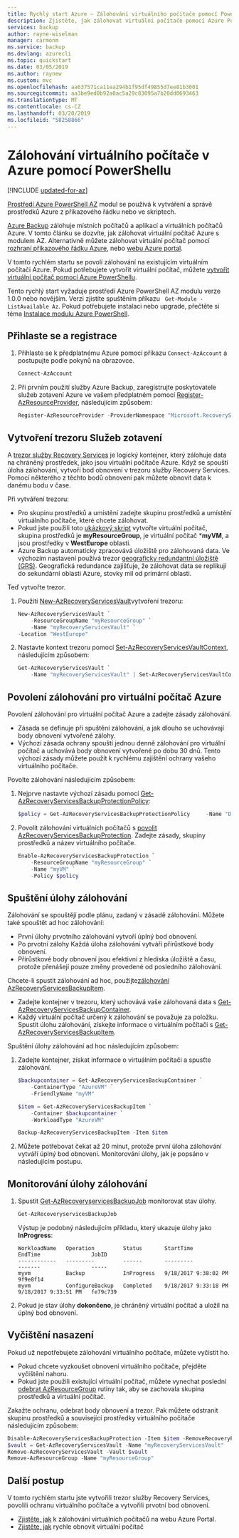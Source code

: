```yaml
---
title: Rychlý start Azure – Zálohování virtuálního počítače pomocí PowerShellu
description: Zjistěte, jak zálohovat virtuální počítače pomocí Azure PowerShellu.
services: backup
author: rayne-wiselman
manager: carmonm
ms.service: backup
ms.devlang: azurecli
ms.topic: quickstart
ms.date: 03/05/2019
ms.author: raynew
ms.custom: mvc
ms.openlocfilehash: aa637571ca11ea294b1f95df49855d7ee81b3001
ms.sourcegitcommit: aa3be9ed0b92a0ac5a29c83095a7b20dd0693463
ms.translationtype: MT
ms.contentlocale: cs-CZ
ms.lasthandoff: 03/20/2019
ms.locfileid: "58258866"
---
```

# <a name="back-up-a-virtual-machine-in-azure-with-powershell"></a>Zálohování virtuálního počítače v Azure pomocí PowerShellu

[!INCLUDE [updated-for-az](../../includes/updated-for-az.md)]

[Prostředí Azure PowerShell AZ](https://docs.microsoft.com/powershell/azure/new-azureps-module-az?view=azps-1.4.0) modul se používá k vytváření a správě prostředků Azure z příkazového řádku nebo ve skriptech. 

[Azure Backup](backup-overview.md) zálohuje místních počítačů a aplikací a virtuálních počítačů Azure. V tomto článku se dozvíte, jak zálohovat virtuální počítač Azure s modulem AZ. Alternativně můžete zálohovat virtuální počítač pomocí [rozhraní příkazového řádku Azure](quick-backup-vm-cli.md), nebo [webu Azure portal](quick-backup-vm-portal.md).

V tomto rychlém startu se povolí zálohování na existujícím virtuálním počítači Azure. Pokud potřebujete vytvořit virtuální počítač, můžete [vytvořit virtuální počítač pomocí Azure PowerShellu](../virtual-machines/scripts/virtual-machines-windows-powershell-sample-create-vm.md?toc=%2fpowershell%2fmodule%2ftoc.json).

Tento rychlý start vyžaduje prostředí Azure PowerShell AZ modulu verze 1.0.0 nebo novějším. Verzi zjistíte spuštěním příkazu ` Get-Module -ListAvailable Az`. Pokud potřebujete instalaci nebo upgrade, přečtěte si téma [Instalace modulu Azure PowerShell](/powershell/azure/install-az-ps).


## <a name="log-in-and-register"></a>Přihlaste se a registrace

1. Přihlaste se k předplatnému Azure pomocí příkazu `Connect-AzAccount` a postupujte podle pokynů na obrazovce.

    ```powershell
    Connect-AzAccount
    ```
2. Při prvním použití služby Azure Backup, zaregistrujte poskytovatele služeb zotavení Azure ve vašem předplatném pomocí [Register-AzResourceProvider](/powershell/module/az.Resources/Register-azResourceProvider), následujícím způsobem:

    ```powershell
    Register-AzResourceProvider -ProviderNamespace "Microsoft.RecoveryServices"
    ```


## <a name="create-a-recovery-services-vault"></a>Vytvoření trezoru Služeb zotavení

A [trezor služby Recovery Services](backup-azure-recovery-services-vault-overview.md) je logický kontejner, který zálohuje data na chráněný prostředek, jako jsou virtuální počítače Azure. Když se spouští úloha zálohování, vytvoří bod obnovení v trezoru služby Recovery Services. Pomocí některého z těchto bodů obnovení pak můžete obnovit data k danému bodu v čase.

Při vytváření trezoru:

- Pro skupinu prostředků a umístění zadejte skupinu prostředků a umístění virtuálního počítače, které chcete zálohovat.
- Pokud jste použili toto [ukázkový skript](../virtual-machines/scripts/virtual-machines-windows-powershell-sample-create-vm.md?toc=%2fpowershell%2fmodule%2ftoc.json) vytvořte virtuální počítač, skupina prostředků je **myResourceGroup**, je virtuální počítač ***myVM**, a jsou prostředky v **WestEurope**  oblasti.
- Azure Backup automaticky zpracovává úložiště pro zálohovaná data. Ve výchozím nastavení používá trezor [geograficky redundantní úložiště (GRS)](../storage/common/storage-redundancy-grs.md). Geografická redundance zajišťuje, že zálohovat data se replikují do sekundární oblasti Azure, stovky mil od primární oblasti.

Teď vytvořte trezor.


1. Použití [New-AzRecoveryServicesVault](/powershell/module/az.recoveryservices/new-azrecoveryservicesvault)vytvoření trezoru:

    ```powershell
    New-AzRecoveryServicesVault `
        -ResourceGroupName "myResourceGroup" `
        -Name "myRecoveryServicesVault" `
    -Location "WestEurope"
    ```

2. Nastavte kontext trezoru pomocí [Set-AzRecoveryServicesVaultContext](/powershell/module/az.RecoveryServices/Set-azRecoveryServicesVaultContext), následujícím způsobem:

    ```powershell
    Get-AzRecoveryServicesVault `
        -Name "myRecoveryServicesVault" | Set-AzRecoveryServicesVaultContext
    ```


## <a name="enable-backup-for-an-azure-vm"></a>Povolení zálohování pro virtuální počítač Azure

Povolení zálohování pro virtuální počítač Azure a zadejte zásady zálohování.

- Zásada se definuje při spuštění zálohování, a jak dlouho se uchovávají body obnovení vytvořené zálohy.
- Výchozí zásada ochrany spouští jednou denně zálohování pro virtuální počítač a uchovává body obnovení vytvořené po dobu 30 dnů. Tento výchozí zásady můžete použít k rychlému zajištění ochrany vašeho virtuálního počítače. 

Povolte zálohování následujícím způsobem:

1. Nejprve nastavte výchozí zásadu pomocí [Get-AzRecoveryServicesBackupProtectionPolicy](/powershell/module/az.recoveryservices/get-azrecoveryservicesbackupprotectionpolicy):

    ```powershell
    $policy = Get-AzRecoveryServicesBackupProtectionPolicy     -Name "DefaultPolicy"
    ```

2. Povolit zálohování virtuálních počítačů s [povolit AzRecoveryServicesBackupProtection](/powershell/module/az.recoveryservices/enable-azrecoveryservicesbackupprotection). Zadejte zásady, skupiny prostředků a název virtuálního počítače.

    ```powershell
    Enable-AzRecoveryServicesBackupProtection `
        -ResourceGroupName "myResourceGroup" `
        -Name "myVM" `
        -Policy $policy
    ```


## <a name="start-a-backup-job"></a>Spuštění úlohy zálohování

Zálohování se spouštějí podle plánu, zadaný v zásadě zálohování. Můžete také spouštět ad hoc zálohování:

- První úlohy prvotního zálohování vytvoří úplný bod obnovení.
- Po prvotní zálohy Každá úloha zálohování vytváří přírůstkové body obnovení.
- Přírůstkové body obnovení jsou efektivní z hlediska úložiště a času, protože přenášejí pouze změny provedené od posledního zálohování.

Chcete-li spustit zálohování ad hoc, použijte[zálohování AzRecoveryServicesBackupItem](/powershell/module/az.recoveryservices/get-azrecoveryservicesbackupitem). 
- Zadejte kontejner v trezoru, který uchovává vaše zálohovaná data s [Get-AzRecoveryServicesBackupContainer](/powershell/module/az.recoveryservices/get-azrecoveryservicesbackupcontainer).
- Každý virtuální počítač určený k zálohování se považuje za položku. Spustit úlohu zálohování, získejte informace o virtuálním počítači s [Get-AzRecoveryServicesBackupItem](/powershell/module/az.recoveryservices/get-azrecoveryservicesbackupitem).

Spuštění úlohy zálohování ad hoc následujícím způsobem:

1. Zadejte kontejner, získat informace o virtuálním počítači a spusťte zálohování.

    ```powershell
    $backupcontainer = Get-AzRecoveryServicesBackupContainer `
        -ContainerType "AzureVM" `
        -FriendlyName "myVM"

    $item = Get-AzRecoveryServicesBackupItem `
        -Container $backupcontainer `
        -WorkloadType "AzureVM"

    Backup-AzRecoveryServicesBackupItem -Item $item
    ```

2. Můžete potřebovat čekat až 20 minut, protože první úloha zálohování vytváří úplný bod obnovení. Monitorování úlohy, jak je popsáno v následujícím postupu.


## <a name="monitor-the-backup-job"></a>Monitorování úlohy zálohování

1. Spustit [Get-AzRecoveryservicesBackupJob](/powershell/module/az.recoveryservices/get-azrecoveryservicesbackupjob) monitorovat stav úlohy.

    ```powershell
    Get-AzRecoveryservicesBackupJob
    ```
    Výstup je podobný následujícím příkladu, který ukazuje úlohy jako **InProgress**:

    ```
    WorkloadName   Operation         Status       StartTime              EndTime                JobID
    ------------   ---------         ------       ---------              -------                -----
    myvm           Backup            InProgress   9/18/2017 9:38:02 PM                          9f9e8f14
    myvm           ConfigureBackup   Completed    9/18/2017 9:33:18 PM   9/18/2017 9:33:51 PM   fe79c739
    ```

2. Pokud je stav úlohy **dokončeno**, je chráněný virtuální počítač a uložil na úplný bod obnovení.


## <a name="clean-up-the-deployment"></a>Vyčištění nasazení

Pokud už nepotřebujete zálohování virtuálního počítače, můžete vyčistit ho.
- Pokud chcete vyzkoušet obnovení virtuálního počítače, přejděte vyčištění nahoru.
- Pokud jste použili existující virtuální počítač, můžete vynechat poslední [odebrat AzResourceGroup](/powershell/module/az.resources/remove-azresourcegroup) rutiny tak, aby se zachovala skupina prostředků a virtuální počítač.

Zakažte ochranu, odebrat body obnovení a trezor. Pak můžete odstranit skupinu prostředků a související prostředky virtuálního počítače následujícím způsobem:

```powershell
Disable-AzRecoveryServicesBackupProtection -Item $item -RemoveRecoveryPoints
$vault = Get-AzRecoveryServicesVault -Name "myRecoveryServicesVault"
Remove-AzRecoveryServicesVault -Vault $vault
Remove-AzResourceGroup -Name "myResourceGroup"
```


## <a name="next-steps"></a>Další postup

V tomto rychlém startu jste vytvořili trezor služby Recovery Services, povolili ochranu virtuálního počítače a vytvořili prvotní bod obnovení. 

- [Zjistěte, jak](tutorial-backup-vm-at-scale.md) k zálohování virtuálních počítačů na webu Azure Portal.
- [Zjistěte, jak](tutorial-restore-disk.md) rychle obnovit virtuální počítač
